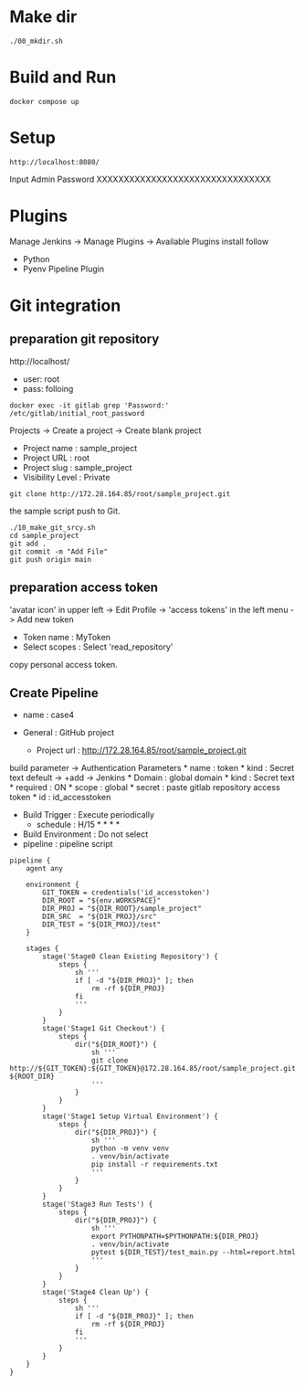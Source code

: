 # Make dir
```
./00_mkdir.sh
```
# Build and Run
```
docker compose up
```

# Setup
```
http://localhost:8080/
```
Input Admin Password XXXXXXXXXXXXXXXXXXXXXXXXXXXXXXXX

# Plugins
Manage Jenkins -> Manage Plugins -> Available Plugins
install follow
* Python
* Pyenv Pipeline Plugin

# Git integration
## preparation git repository
http://localhost/

* user: root
* pass: folloing
```
docker exec -it gitlab grep 'Password:' /etc/gitlab/initial_root_password
```

Projects -> Create a project -> Create blank project
* Project name     : sample_project
* Project URL      : root
* Project slug     : sample_project
* Visibility Level : Private

```
git clone http://172.28.164.85/root/sample_project.git
```

the sample script push to Git.

```
./10_make_git_srcy.sh
cd sample_project
git add .
git commit -m "Add File"
git push origin main
```

## preparation access token
'avatar icon' in upper left -> Edit Profile -> 'access tokens' in the left menu -> Add new token
* Token name : MyToken
* Select scopes : Select 'read_repository'

copy personal access token.

## Create Pipeline
* name : case4

* General : GitHub project
    * Project url : http://172.28.164.85/root/sample_project.git

build parameter -> Authentication Parameters
    * name     : token
    * kind     : Secret text
defeult -> +add -> Jenkins
    * Domain   : global domain
    * kind     : Secret text
    * required : ON
    * scope    : global
    * secret   : paste gitlab repository access token
    * id       : id_accesstoken
* Build Trigger : Execute periodically
    * schedule : H/15 * * * *
* Build Environment : Do not select
* pipeline : pipeline script


```
pipeline {
    agent any

    environment {
        GIT_TOKEN = credentials('id_accesstoken')
        DIR_ROOT = "${env.WORKSPACE}"
        DIR_PROJ = "${DIR_ROOT}/sample_project"
        DIR_SRC  = "${DIR_PROJ}/src"
        DIR_TEST = "${DIR_PROJ}/test"
    }

    stages {
        stage('Stage0 Clean Existing Repository') {
            steps {
                sh '''
                if [ -d "${DIR_PROJ}" ]; then
                    rm -rf ${DIR_PROJ}
                fi
                '''
            }
        }
        stage('Stage1 Git Checkout') {
            steps {
                dir("${DIR_ROOT}") {
                    sh '''
                    git clone http://${GIT_TOKEN}:${GIT_TOKEN}@172.28.164.85/root/sample_project.git ${ROOT_DIR}
                    '''
                }
            }
        }
        stage('Stage1 Setup Virtual Environment') {
            steps {
                dir("${DIR_PROJ}") {
                    sh '''
                    python -m venv venv
                    . venv/bin/activate
                    pip install -r requirements.txt
                    '''
                }
            }
        }
        stage('Stage3 Run Tests') {
            steps {
                dir("${DIR_PROJ}") {
                    sh '''
                    export PYTHONPATH=$PYTHONPATH:${DIR_PROJ}
                    . venv/bin/activate
                    pytest ${DIR_TEST}/test_main.py --html=report.html
                    '''
                }
            }
        }
        stage('Stage4 Clean Up') {
            steps {
                sh '''
                if [ -d "${DIR_PROJ}" ]; then
                    rm -rf ${DIR_PROJ}
                fi
                '''
            }
        }
    }
}

```